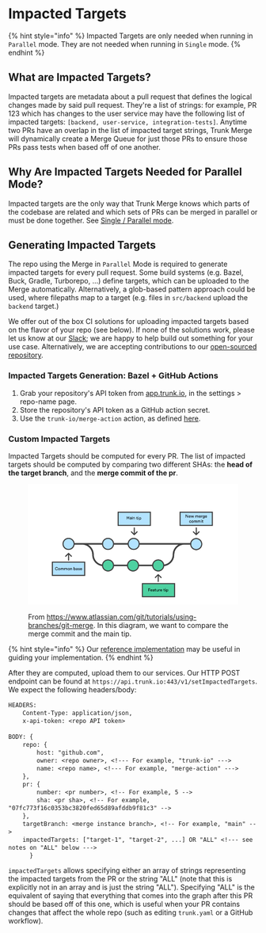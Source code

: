 # Impacted Targets

{% hint style="info" %}
Impacted Targets are only needed when running in `Parallel` mode. They are not needed when running in `Single` mode.
{% endhint %}

## What are Impacted Targets?

Impacted targets are metadata about a pull request that defines the logical changes made by said pull request. They're a list of strings: for example, PR 123 which has changes to the user service may have the following list of impacted targets: `[backend, user-service, integration-tests]`. Anytime two PRs have an overlap in the list of impacted target strings, Trunk Merge will dynamically create a Merge Queue for just those PRs to ensure those PRs pass tests when based off of one another.

## Why Are Impacted Targets Needed for Parallel Mode?

Impacted targets are the only way that Trunk Merge knows which parts of the codebase are related and which sets of PRs can be merged in parallel or must be done together.  See  [Single / Parallel mode](configuration.md#single-parallel-mode).

## Generating Impacted Targets

The repo using the Merge in `Parallel` Mode is required to generate impacted targets for every pull request. Some build systems (e.g. Bazel, Buck, Gradle, Turborepo, ...) define targets, which can be uploaded to the Merge automatically. Alternatively, a glob-based pattern approach could be used, where filepaths map to a target (e.g. files in `src/backend` upload the `backend` target.)

We offer out of the box CI solutions for uploading impacted targets based on the flavor of your repo (see below). If none of the solutions work, please let us know at our [Slack](https://slack.trunk.io); we are happy to help build out something for your use case. Alternatively, we are accepting contributions to our [open-sourced repository](https://github.com/trunk-io/merge-action).

### Impacted Targets Generation: Bazel + GitHub Actions

1. Grab your repository's API token from [app.trunk.io](https://app.trunk.io), in the settings > repo-name page.
2. Store the repository's API token as a GitHub action secret.
3. Use the `trunk-io/merge-action` action, as defined [here](https://github.com/trunk-io/merge-action#usage).

### Custom Impacted Targets

Impacted Targets should be computed for every PR. The list of impacted targets should be computed by comparing two different SHAs: the **head of the target branch**, and the **merge commit of the pr**.

<figure><img src="../.gitbook/assets/02 Branch-1 kopiera.png" alt=""><figcaption><p>From <a href="https://www.atlassian.com/git/tutorials/using-branches/git-merge">https://www.atlassian.com/git/tutorials/using-branches/git-merge</a>. In this diagram, we want to compare the merge commit and the main tip.</p></figcaption></figure>

{% hint style="info" %}
Our [reference implementation](https://github.com/trunk-io/merge-action/blob/main/src/scripts/compute\_impacted\_targets.sh) may be useful in guiding your implementation.
{% endhint %}

After they are computed, upload them to our services. Our HTTP POST endpoint can be found at `https://api.trunk.io:443/v1/setImpactedTargets`. We expect the following headers/body:

```ssml
HEADERS:
	Content-Type: application/json,
	x-api-token: <repo API token>

BODY: {
	repo: {
		host: "github.com",
		owner: <repo owner>, <!--- For example, "trunk-io" --->
		name: <repo name>, <!--- For example, "merge-action" --->
	},
	pr: {
		number: <pr number>, <!-- For example, 5 -->
		sha: <pr sha>, <!-- For example, "07fc773f16c0353bc3820fed65d89afddb9f81c3" -->
	},
	targetBranch: <merge instance branch>, <!-- For example, "main" -->
	impactedTargets: ["target-1", "target-2", ...] OR "ALL" <!--- see notes on "ALL" below --->
      }
```

`impactedTargets` allows specifying either an array of strings representing the impacted targets from the PR or the string "ALL" (note that this is explicitly not in an array and is just the string "ALL"). Specifying "ALL" is the equivalent of saying that everything that comes into the graph after this PR should be based off of this one, which is useful when your PR contains changes that affect the whole repo (such as editing `trunk.yaml` or a GitHub workflow).
